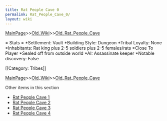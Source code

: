 ```yaml
---
title: Rat People Cave 0
permalink: Rat_People_Cave_0/
layout: wiki
---
```


[MainPage](/keeperrl_wiki/ "wikilink")>>[Old_Wiki](/keeperrl_wiki/Old_Wiki "wikilink")>>[Old_Rat_People_Cave](/keeperrl_wiki/Old_Rat_People_Cave "wikilink")

= Stats =
*Settlement: Vault
*Building Style: Dungeon
*Tribal Loyalty: None
*Inhabitants: Rat king plus 2-5 soldiers plus 2-5 females/rats
*Close To Player
*Sealed off from outside world
*AI: Assassinate keeper
*Notable discovery: False

[[Category: Tribes]]

[MainPage](/keeperrl_wiki/ "wikilink")>>[Old_Wiki](/keeperrl_wiki/Old_Wiki "wikilink")>>[Old_Rat_People_Cave](/keeperrl_wiki/Old_Rat_People_Cave "wikilink")

Other items in this section
-    [Rat People Cave 1](/keeperrl_wiki/Rat_People_Cave_1 "wikilink")
-    [Rat People Cave 2](/keeperrl_wiki/Rat_People_Cave_2 "wikilink")
-    [Rat People Cave 3](/keeperrl_wiki/Rat_People_Cave_3 "wikilink")
-    [Rat People Cave 4](/keeperrl_wiki/Rat_People_Cave_4 "wikilink")
